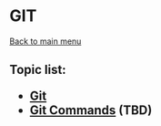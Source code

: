 <H1>GIT</h1>

[Back to main menu](..%2F..%2FREADME.md)

<h2>

Topic list:
* [Git](education%2FGit.md)
* [Git Commands](education%2FGitCommands.md) (TBD)

</h2>